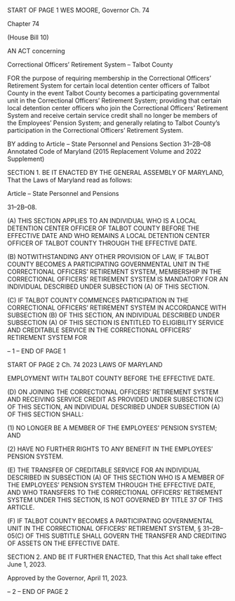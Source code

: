 START OF PAGE 1
WES MOORE, Governor Ch. 74

Chapter 74

(House Bill 10)

AN ACT concerning

Correctional Officers’ Retirement System – Talbot County

FOR the purpose of requiring membership in the Correctional Officers’ Retirement System
for certain local detention center officers of Talbot County in the event Talbot County
becomes a participating governmental unit in the Correctional Officers’ Retirement
System; providing that certain local detention center officers who join the
Correctional Officers’ Retirement System and receive certain service credit shall no
longer be members of the Employees’ Pension System; and generally relating to
Talbot County’s participation in the Correctional Officers’ Retirement System.

BY adding to
Article – State Personnel and Pensions
Section 31–2B–08
Annotated Code of Maryland
(2015 Replacement Volume and 2022 Supplement)

SECTION 1. BE IT ENACTED BY THE GENERAL ASSEMBLY OF MARYLAND,
That the Laws of Maryland read as follows:

Article – State Personnel and Pensions

31–2B–08.

(A) THIS SECTION APPLIES TO AN INDIVIDUAL WHO IS A LOCAL DETENTION
CENTER OFFICER OF TALBOT COUNTY BEFORE THE EFFECTIVE DATE AND WHO
REMAINS A LOCAL DETENTION CENTER OFFICER OF TALBOT COUNTY THROUGH
THE EFFECTIVE DATE.

(B) NOTWITHSTANDING ANY OTHER PROVISION OF LAW, IF TALBOT
COUNTY BECOMES A PARTICIPATING GOVERNMENTAL UNIT IN THE CORRECTIONAL
OFFICERS’ RETIREMENT SYSTEM, MEMBERSHIP IN THE CORRECTIONAL OFFICERS’
RETIREMENT SYSTEM IS MANDATORY FOR AN INDIVIDUAL DESCRIBED UNDER
SUBSECTION (A) OF THIS SECTION.

(C) IF TALBOT COUNTY COMMENCES PARTICIPATION IN THE
CORRECTIONAL OFFICERS’ RETIREMENT SYSTEM IN ACCORDANCE WITH
SUBSECTION (B) OF THIS SECTION, AN INDIVIDUAL DESCRIBED UNDER SUBSECTION
(A) OF THIS SECTION IS ENTITLED TO ELIGIBILITY SERVICE AND CREDITABLE
SERVICE IN THE CORRECTIONAL OFFICERS’ RETIREMENT SYSTEM FOR

– 1 –
END OF PAGE 1

START OF PAGE 2
Ch. 74 2023 LAWS OF MARYLAND

EMPLOYMENT WITH TALBOT COUNTY BEFORE THE EFFECTIVE DATE.

(D) ON JOINING THE CORRECTIONAL OFFICERS’ RETIREMENT SYSTEM
AND RECEIVING SERVICE CREDIT AS PROVIDED UNDER SUBSECTION (C) OF THIS
SECTION, AN INDIVIDUAL DESCRIBED UNDER SUBSECTION (A) OF THIS SECTION
SHALL:

(1) NO LONGER BE A MEMBER OF THE EMPLOYEES’ PENSION
SYSTEM; AND

(2) HAVE NO FURTHER RIGHTS TO ANY BENEFIT IN THE EMPLOYEES’
PENSION SYSTEM.

(E) THE TRANSFER OF CREDITABLE SERVICE FOR AN INDIVIDUAL
DESCRIBED IN SUBSECTION (A) OF THIS SECTION WHO IS A MEMBER OF THE
EMPLOYEES’ PENSION SYSTEM THROUGH THE EFFECTIVE DATE, AND WHO
TRANSFERS TO THE CORRECTIONAL OFFICERS’ RETIREMENT SYSTEM UNDER THIS
SECTION, IS NOT GOVERNED BY TITLE 37 OF THIS ARTICLE.

(F) IF TALBOT COUNTY BECOMES A PARTICIPATING GOVERNMENTAL UNIT
IN THE CORRECTIONAL OFFICERS’ RETIREMENT SYSTEM, § 31–2B–05(C) OF THIS
SUBTITLE SHALL GOVERN THE TRANSFER AND CREDITING OF ASSETS ON THE
EFFECTIVE DATE.

SECTION 2. AND BE IT FURTHER ENACTED, That this Act shall take effect June
1, 2023.

Approved by the Governor, April 11, 2023.

– 2 –
END OF PAGE 2